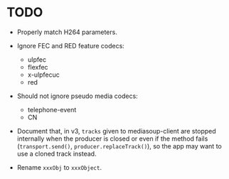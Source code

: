 # TODO

* Properly match H264 parameters.

* Ignore FEC and RED feature codecs:
   - ulpfec
   - flexfec
   - x-ulpfecuc
   - red

* Should not ignore pseudo media codecs:
   - telephone-event
   - CN

* Document that, in v3, `tracks` given to mediasoup-client are stopped internally when the producer is closed or even if the method fails (`transport.send()`, `producer.replaceTrack()`), so the app may want to use a cloned track instead.

* Rename `xxxObj` to `xxxObject`.
